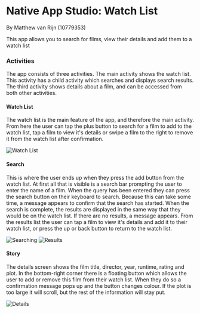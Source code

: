 # Native App Studio: Watch List
By Matthew van Rijn (10779353)

This app allows you to search for films, view their details and add them to a watch list

### Activities
The app consists of three activities. The main activity shows the watch list. This activity has a child activity which searches and displays search results. The third activity shows details about a film, and can be accessed from both other activities.

#### Watch List
The watch list is the main feature of the app, and therefore the main activity. From here the user can tap the plus button to search for a film to add to the watch list, tap a film to view it's details or swipe a film to the right to remove it from the watch list after confirmation.

![Watch List](doc/watchlist.png)

#### Search
This is where the user ends up when they press the add button from the watch list. At first all that is visible is a search bar prompting the user to enter the name of a film. When the query has been entered they can press the search button on their keyboard to search. Because this can take some time, a message appears to confirm that the search has started. When the search is complete, the results are displayed in the same way that they would be on the watch list. If there are no results, a message appears. From the results list the user can tap a film to view it's details and add it to their watch list, or press the up or back button to return to the watch list.

![Searching](doc/searching.png)
![Results](doc/results.png)

#### Story
The details screen shows the film title, director, year, runtime, rating and plot. In the bottom-right corner there is a floating button which allows the user to add or remove this film from their watch list. When they do so a confirmation message pops up and the button changes colour. If the plot is too large it will scroll, but the rest of the information will stay put.

![Details](doc/details.png)
